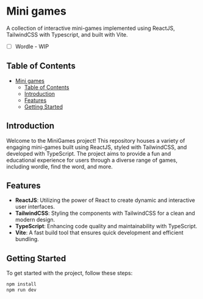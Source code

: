 # Mini games
A collection of interactive mini-games implemented using ReactJS, TailwindCSS with Typescript, and built with Vite.
- [ ] Wordle - WIP

## Table of Contents

- [Mini games](#mini-games)
  - [Table of Contents](#table-of-contents)
  - [Introduction](#introduction)
  - [Features](#features)
  - [Getting Started](#getting-started)

## Introduction

Welcome to the MiniGames project! This repository houses a variety of engaging mini-games built using ReactJS, styled with TailwindCSS, and developed with TypeScript. The project aims to provide a fun and educational experience for users through a diverse range of games, including wordle, find the word, and more.

## Features

- **ReactJS**: Utilizing the power of React to create dynamic and interactive user interfaces.
- **TailwindCSS**: Styling the components with TailwindCSS for a clean and modern design.
- **TypeScript**: Enhancing code quality and maintainability with TypeScript.
- **Vite**: A fast build tool that ensures quick development and efficient bundling.

## Getting Started

To get started with the project, follow these steps:


   ```bash
   npm install
   npm run dev
```

